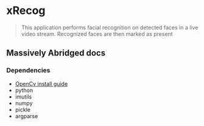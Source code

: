 # xRecog
> This application performs facial recognition on detected faces in a live video stream. Recognized faces are then marked as present 


## Massively Abridged docs
### Dependencies 
- [OpenCv install guide](https://www.pyimagesearch.com/opencv-tutorials-resources-guides/)	
- python
- imutils
- numpy
- pickle
- argparse



